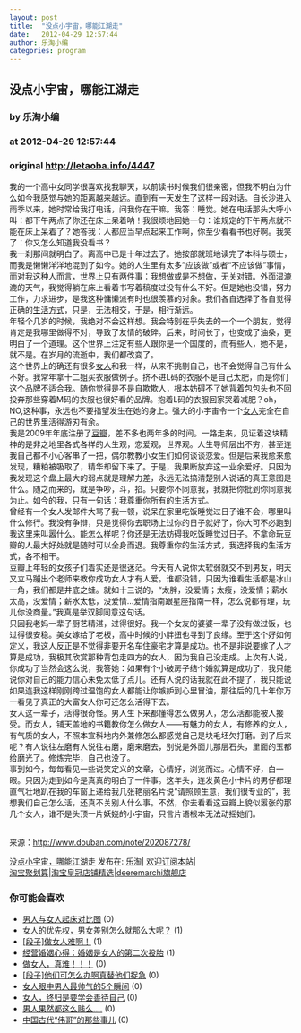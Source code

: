 ```yaml
---
layout: post
title:  "没点小宇宙，哪能江湖走"
date:   2012-04-29 12:57:44
author: 乐淘小编
categories: program
---
```


## 没点小宇宙，哪能江湖走
### by 乐淘小编
### at 2012-04-29 12:57:44
### original <http://letaoba.info/4447>

<p>我的一个高中女同学很喜欢找我聊天，以前读书时候我们很亲密，但我不明白为什么如今我感觉与她的距离越来越远。直到有一天发生了这样一段对话。自长沙进入雨季以来，她时常给我打电话，问我你在干嘛。我答：睡觉。她在电话那头大呼小叫：都下午两点了你还在床上呆着呐！我很烦地回她一句：谁规定的下午两点就不能在床上呆着了？她答我：人都应当早点起来工作啊，你至少看看书也好啊。我笑了：你又怎么知道我没看书？<br>
我一刹那间就明白了。离高中已是十年过去了。她按部就班地读完了本科与硕士，而我是懒懒洋洋地混到了如今。她的人生里有太多”应该做”或者“不应该做”事情，而对我这种人而言，世界上只有两件事：我想做或是不想做，无关对错。外面湿漉漉的天气，我觉得躺在床上看着书写着稿度过没有什么不好。但是她也没错，努力工作，力求进步，是我这种慵懒派有时也很羡慕的对象。我们各自选择了各自觉得正确的<a href="http://letaoba.info/tag/%e7%94%9f%e6%b4%bb%e6%96%b9%e5%bc%8f" title="查看 生活方式 中的全部文章">生活方式</a>，只是，无法相交，于是，相行渐远。<br>
年轻个几岁的时候，我绝对不会这样想。我会特别在乎失去的一个一个朋友，觉得肯定是我哪里做得不对，导致了友情的破碎。后来，时间长了，也变成了油条，更明白了一个道理。这个世界上注定有些人跟你是一个国度的，而有些人，她不是，就不是。在岁月的流逝中，我们都改变了。<br>
这个世界上的确还有很多<a href="http://letaoba.info/tag/%e5%a5%b3%e4%ba%ba" title="查看 女人 中的全部文章">女人</a>和我一样，从来不挑剔自己，也不会觉得自己有什么不好。我常年拿十二姐买衣服做例子。挤不进L码的衣服不是自己太肥，而是你们这个品牌不适合我。随你觉得是不是自欺欺人，根本妨碍不了她背着包包头也不回投奔那些穿着M码的衣服也很好看的品牌。抱着L码的衣服回家哭着减肥？oh，NO,这种事，永远也不要指望发生在她的身上。强大的小宇宙令一个<a href="http://letaoba.info/tag/%e5%a5%b3%e4%ba%ba" title="查看 女人 中的全部文章">女人</a>完全在自己的世界里活得游刃有余。<br>
我是2009年年底注册了<a href="http://letaoba.info/tag/%e8%b1%86%e7%93%a3" title="查看 豆瓣 中的全部文章">豆瓣</a>，差不多也两年多的时间。一路走来，见证着这块精神的是非之地里各式各样的人生观，恋爱观，世界观。人生导师层出不穷，甚至连我自己都不小心客串了一把，偶尔教教小女生们如何谈谈恋爱。但是后来我愈来愈发现，糟粕被吸取了，精华却留下来了。于是，我果断放弃这一业余爱好。只因为我发现这个盘上最大的弱点就是理解力差，永远无法搞清楚别人说话的真正意图是什么。随之而来的，就是争吵，斗，掐。只要你不同意我，我就把你批到你同意我为止。如今的我，只有一句话：我尊重你所有的<a href="http://letaoba.info/tag/%e7%94%9f%e6%b4%bb%e6%96%b9%e5%bc%8f" title="查看 生活方式 中的全部文章">生活方式</a>。<br>
曾经有一个女人发邮件大骂了我一顿，说呆在家里吃饭睡觉过日子谁不会，哪里叫什么修行。我没有争辩，只是觉得你去职场上过你的日子就好了，你大可不必跑到我这里来叫嚣什么。能怎么样呢？你还是无法妨碍我吃饭睡觉过日子。不拿命玩豆瓣的人最大好处就是随时可以全身而退。我尊重你的生活方式，我选择我的生活方式，各不相干。<br>
豆瓣上年轻的女孩子们着实还是很迷茫。今天有人说你太软弱就交不到男友，明天又立马蹦出个老师来教你成功女人才有人爱。谁都没错，只因为谁看生活都是冰山一角，我们都是井底之蛙。就如十三说的，“太胖，没爱情；太瘦，没爱情；薪水太高，没爱情；薪水太低，没爱情…爱情指南跟星座指南一样，怎么说都有理，玩儿你没商量。”我真是举双脚同意这句话。<br>
只因我老妈一辈子厨艺精湛，过得很好。我一个女友的婆婆一辈子没有做过饭，也过得很安稳。美女嫁给了老板，高中时候的小胖妞也寻到了良缘。至于这个好如何定义，我这人反正是不觉得非要开名车住豪宅才算是成功。也不是非说要嫁了人才算是成功，我极其欣赏那种背包走四方的女人，因为我自己没走成。上次有人说，你成功了当然会这么说，我答她：如果有个小破房子结个婚就算是成功了，我只能说你对自己的能力信心未免太低了点儿。还有人说的话我就在此不提了，我只能说如果连我这样刚刚跨过温饱的女人都能让你嫉妒到心里冒油，那往后的几十年你万一看见了真正的大富女人你可还怎么活得下去。<br>
女人这一辈子，活得很奇怪。男人生下来都懂得怎么做男人，怎么活都能被人接受。而女人，铺天盖地的书籍教你怎么做女人——有魅力的女人，有修养的女人，有气质的女人，不照本宣科地内外兼修怎么都感觉自己是块毛坯欠打磨。到了后来呢？有人说往左磨有人说往右磨，磨来磨去，别说是外面儿那层石头，里面的玉都给磨光了。修炼完毕，自己也没了。<br>
事到如今，每每看见一些说笑定义的文章，心情好，浏览而过。心情不好，白一眼。只因为走到如今是真真的明白了一件事。这年头，连发黄色小卡片的男仔都理直气壮地趴在我的车窗上递给我几张艳丽名片说“请照顾生意，我们很专业的”，我想我们自己怎么活，还真不关别人什么事。不然，你去看看这豆瓣上貌似嚣张的那几个女人，谁不是头顶一片妖娆的小宇宙，只言片语根本无法动摇她们。<br>
 </p>
<p>来源：<a href="http://www.douban.com/note/202087278/">http://www.douban.com/note/202087278/</a></p>
<p><a href="http://letaoba.info/4447">没点小宇宙，哪能江湖走</a> 发布在: <a href="http://letaoba.info">乐淘</a>| <a href="http://letaoba.info/feed">欢迎订阅本站</a>|
<br>
<a href="http://www.taobao.com/go/chn/tbk_channel/jkwt.php?pid=mm_14340546_2405588_9605426&amp;eventid=102405">淘宝聚划算</a>|<a href="http://www.taobao.com/go/chn/tbk_channel/huangguan.php?pid=mm_14340546_2434133_9338368&amp;eventid=101858">淘宝皇冠店铺精选</a>|<a href="http://s.click.taobao.com/t_8?e=7HZ5x%2BOzdsYUBq8G4nHLsBOiWn0%3D&amp;p=mm_14340546_0_0">deeremarchi旗舰店</a></p>
<h3>你可能会喜欢</h3><ul><li><a href="http://letaoba.info/4431" title="男人与女人起床对比图 (2012 年 4 月 29 日)">男人与女人起床对比图</a> (0)</li><li><a href="http://letaoba.info/4412" title="女人的优先权，男女差别怎么就那么大呢？ (2012 年 4 月 28 日)">女人的优先权，男女差别怎么就那么大呢？</a> (1)</li><li><a href="http://letaoba.info/4378" title="[段子]做女人难啊！ (2012 年 4 月 27 日)">[段子]做女人难啊！</a> (1)</li><li><a href="http://letaoba.info/4318" title="经营婚姻心得：婚姻是女人的第二次投胎 (2012 年 4 月 26 日)">经营婚姻心得：婚姻是女人的第二次投胎</a> (1)</li><li><a href="http://letaoba.info/4276" title="做女人，真难！！！ (2012 年 4 月 25 日)">做女人，真难！！！</a> (0)</li><li><a href="http://letaoba.info/4269" title="[段子]他们可怎么办啊真替他们捉急 (2012 年 4 月 24 日)">[段子]他们可怎么办啊真替他们捉急</a> (0)</li><li><a href="http://letaoba.info/4246" title="女人眼中男人最帅气的5个瞬间 (2012 年 4 月 23 日)">女人眼中男人最帅气的5个瞬间</a> (0)</li><li><a href="http://letaoba.info/4219" title="女人，终归是要学会善待自己 (2012 年 4 月 22 日)">女人，终归是要学会善待自己</a> (0)</li><li><a href="http://letaoba.info/4218" title="男人果然都这么贱么…. (2012 年 4 月 22 日)">男人果然都这么贱么….</a> (0)</li><li><a href="http://letaoba.info/4206" title="中国古代“伟哥”的那些事儿 (2012 年 4 月 22 日)">中国古代“伟哥”的那些事儿</a> (0)</li></ul><img src="http://feeds.feedburner.com/~r/blogspot/CRBRG/~4/0vSiq3rCjkI" height="1" width="1">